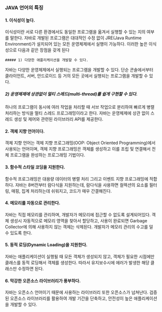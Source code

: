 ### JAVA 언어의 특징

#### 1. 이식성이 높다.

이식성이란 서로 다른 환경에서도 동일한 프로그램을 옮겨서 실행할 수 있는 지의 여부를 말한다. 자바로 개발된 프로그램은 대대적인 수정 없이 JRE(Java Runtime Environment)가 설치되어 있는 모든 운영체제에서 실행이 가능하다. 이러한 높은 이식성으로 다음과 같은 장점을 갖게 된다

	##### 1) 다양한 애플리케이션을 개발할 수 있다. 

자바는 다양한 운영체제에서 실행되는 프로그램을 개발할 수 있다. 단순 콘솔에서부터 클라이언트, 서버, 안드로이드 등 거의 모든 곳에서 실행되는 프로그램을 개발할 수 있다.

##### 2) 운영체제에 상관없이 멀티 스레드(multi-thread)를 쉽게 구현할 수 있다.

하나의 프로그램이 동시에 여러 작업을 처리할 때 서브 작업으로 분리하여 빠르게 병렬 처리하는 방식을 멀티 스레드 프로그래밍이라고 한다. 자바는 운영체제에 상관 없이 스레드 생성 및 제어와 관련된 라이브러리 API를 제공한다.



#### 2. 객체 지향 언어이다.

객체 지향 언어는 객체 지향 프로그래밍(OOP: Object Oriented Programming)에서 사용되는 언어이며, 객체 지향 프로그래밍은 객체를 생성하고 이를 조립 및 연결해서 전체 프로그램을 완성하는 프로그래밍 기법이다.

#### 3. 함수적 스타일 코딩을 지원한다.

함수적 프로그래밍은 대용량 데이터의 병렬 처리 그리고 이벤트 지향 프로그래밍에 적합하다. 자바는 8버전부터 람다식을 지원하는데, 람다식을 사용하면 컬렉션의 요소를 필터링, 매핑, 집계 처리하는데 쉬워지고, 코드가 매우 간결해진다.

#### 4. 메모리를 자동으로 관리한다.

자바는 직접 메모리를 관리하며, 개발자가 메모리에 접근할 수 없도록 설계되어있다. 객체 생성시 자동적으로 메모리 영역을 찾아서 할당하고, 사용이 완료되면 Garbage Collector에 의해 사용하지 않는 객체는 삭제된다. 개발자가 메모리 관리의 수고를 덜 수 있도록 한다.

#### 5. 동적 로딩(Dynamic Loading)을 지원한다.

자바는 애플리케이션이 실행될 때 모든 객체가 생성되지 않고, 객체가 필요한 시점에만 클래스를 동적 로딩해서 객체를 생성한다. 따라서 유지보수시에 에러가 발생한 해당 클래스만 수정하면 된다.

#### 6. 막강한 오픈소스 라이브러리가 풍부하다.

자바는 오픈소스 언어이기 때문에 사용하는 라이브러리 또한 오픈소스가 넘쳐난다. 검증된 오픈소스 라이브러리를 활용하여 개발 기간을 단축하고, 안전성이 높은 애플리케이션을 개발할 수 있다.

